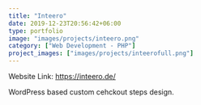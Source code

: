 ```yaml
---
title: "Inteero"
date: 2019-12-23T20:56:42+06:00
type: portfolio
image: "images/projects/inteero.png"
category: ["Web Development - PHP"]
project_images: ["images/projects/inteerofull.png"]
---
```


Website Link: https://inteero.de/

WordPress based custom cehckout steps design.